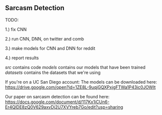 ## Sarcasm Detection

TODO:

1.) fix CNN

2.) run CNN, DNN, on twitter and comb

3.) make models for CNN and DNN for reddit

4.) report results

*src* contains code
*models* contains our models that have been trained
*datasets* contains the datasets that we're using

If you're on a UC San Diego account: 
The models can be downloaded here:
https://drive.google.com/open?id=1ZE8L-9uqjGQXPxjgFTWa1P43ic0JOWIt

Our paper on sarcasm detection can be found here:
https://docs.google.com/document/d/117Kx1iCUn6-Er4QlDE8zQ0V629axvDj2U7XVYreb7Go/edit?usp=sharing
